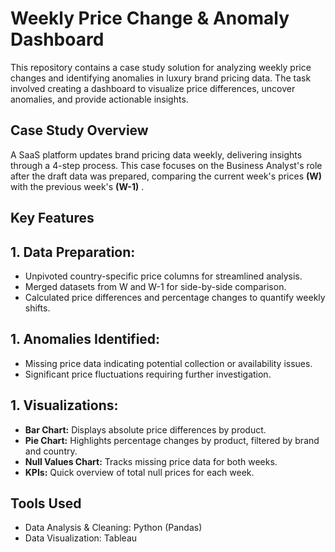 # Weekly Price Change & Anomaly Dashboard
This repository contains a case study solution for analyzing weekly price changes and identifying anomalies in luxury brand pricing data. The task involved creating a dashboard to visualize price differences, uncover anomalies, and provide actionable insights.

## Case Study Overview
A SaaS platform updates brand pricing data weekly, delivering insights through a 4-step process. This case focuses on the Business Analyst's role after the draft data was prepared, comparing the current week's prices **(W)** with the previous week's **(W-1)** .

## Key Features
## 1. Data Preparation:
- Unpivoted country-specific price columns for streamlined analysis.
- Merged datasets from W and W-1 for side-by-side comparison.
- Calculated price differences and percentage changes to quantify weekly shifts.

## 1. Anomalies Identified:
- Missing price data indicating potential collection or availability issues.
- Significant price fluctuations requiring further investigation.

## 1. Visualizations:
- **Bar Chart:** Displays absolute price differences by product.
- **Pie Chart:** Highlights percentage changes by product, filtered by brand and country.
- **Null Values Chart:** Tracks missing price data for both weeks.
- **KPIs:** Quick overview of total null prices for each week.

## Tools Used
- Data Analysis & Cleaning: Python (Pandas)
- Data Visualization: Tableau





